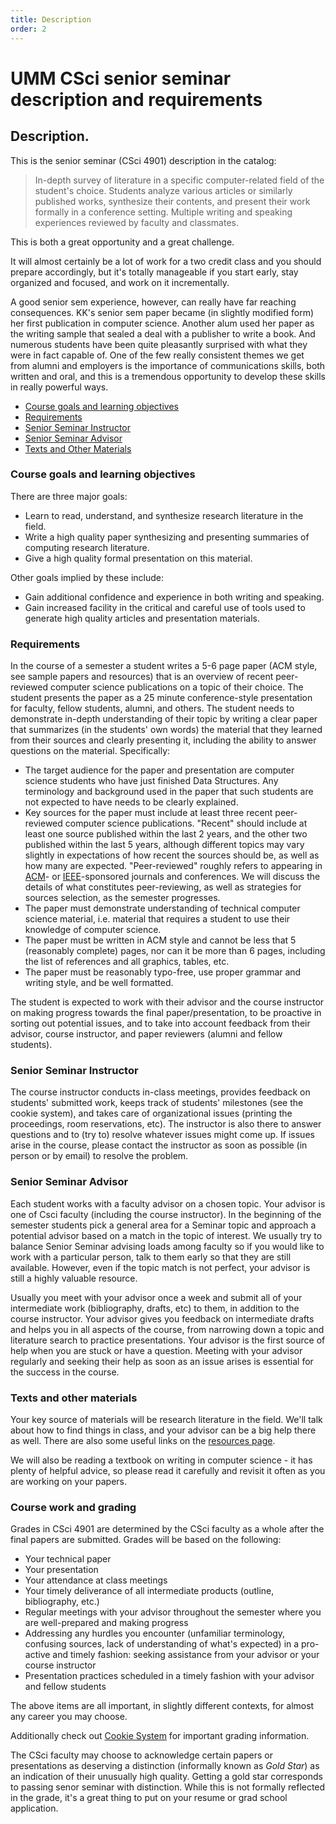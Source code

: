 ```yaml
---
title: Description
order: 2
---
```


# UMM CSci senior seminar description and requirements

## Description.

This is the senior seminar (CSci 4901) description in the catalog: 

> In-depth survey of literature in a specific computer-related field of the student's choice. Students analyze various articles or similarly published works, synthesize their contents, and present their work formally in a conference setting. Multiple writing and speaking experiences reviewed by faculty and classmates.

This is both a great opportunity and a great challenge.

It will almost certainly be a lot of work for a two credit class and you should prepare accordingly, but it's totally manageable if you start early, stay organized and focused, and work on it incrementally.

A good senior sem experience, however, can really have far reaching consequences. KK's senior sem paper became (in slightly modified form) her first publication in computer science.
Another alum used her paper as the writing sample that sealed a deal with a publisher to write a book.
And numerous students have been quite pleasantly surprised with what they were in fact capable of.
One of the few really consistent themes we get from alumni and employers is the importance of communications skills, both written and oral, and this is a tremendous opportunity to develop these skills in really powerful ways.

<!-- TOC depthFrom:3 depthTo:6 withLinks:1 updateOnSave:1 orderedList:0 -->

- [Course goals and learning objectives](#course-goals-and-learning-objectives)
- [Requirements](#requirements)
- [Senior Seminar Instructor](#senior-seminar-instructor)
- [Senior Seminar Advisor](#senior-seminar-advisor)
- [Texts and Other Materials](#texts-and-other-materials)


### Course goals and learning objectives
There are three major goals:
- Learn to read, understand, and synthesize research literature in the field.
- Write a high quality paper synthesizing and presenting summaries of computing research literature.
- Give a high quality formal presentation on this material.

Other goals implied by these include:
- Gain additional confidence and experience in both writing and speaking.
- Gain increased facility in the critical and careful use of tools used to generate high quality articles and presentation materials.

### Requirements
In the course of a semester a student writes a 5-6 page paper (ACM style, see sample papers and resources) that is an overview of recent peer-reviewed computer science publications on a topic of their choice. The student presents the paper as a 25 minute conference-style presentation for faculty, fellow students, alumni, and others. The student needs to demonstrate in-depth understanding of their topic by writing a clear paper that summarizes (in the students' own words) the material that they learned from their sources and clearly presenting it, including the ability to answer questions on the material. Specifically:

- The target audience for the paper and presentation are computer science students who have just finished Data Structures. Any terminology and background used in the paper that such students are not expected to have needs to be clearly explained.
- Key sources for the paper must include at least three recent peer-reviewed computer science publications. "Recent" should include at least one source published within the last 2 years, and the other two published within the last 5 years, although different topics may vary slightly in expectations of how recent the sources should be, as well as how many are expected. "Peer-reviewed" roughly refers to appearing in [ACM](http://www.acm.org/)- or [IEEE](http://www.ieee.org/index.html)-sponsored journals and conferences. We will discuss the details of what constitutes peer-reviewing, as well as strategies for sources selection, as the semester progresses.
- The paper must demonstrate understanding of technical computer science material, i.e. material that requires a student to use their knowledge of computer science.
- The paper must be written in ACM style and cannot be less that 5 (reasonably complete) pages, nor can it be more than 6 pages, including the list of references and all graphics, tables, etc.
- The paper must be reasonably typo-free, use proper grammar and writing style, and be well formatted.

The student is expected to work with their advisor and the course instructor on making progress towards the final paper/presentation, to be proactive in sorting out potential issues, and to take into account feedback from their advisor, course instructor, and paper reviewers (alumni and fellow students).

### Senior Seminar Instructor
The course instructor conducts in-class meetings, provides feedback on students' submitted work, keeps track of students' milestones (see the cookie system), and takes care of organizational issues (printing the proceedings, room reservations, etc). The instructor is also there to answer questions and to (try to) resolve whatever issues might come up. If issues arise in the course, please contact the instructor as soon as possible (in person or by email) to resolve the problem.

### Senior Seminar Advisor
Each student works with a faculty advisor on a chosen topic. Your advisor is one of Csci faculty (including the course instructor). In the beginning of the semester students pick a general area for a Seminar topic and approach a potential advisor based on a match in the topic of interest. We usually try to balance Senior Seminar advising loads among faculty so if you would like to work with a particular person, talk to them early so that they are still available. However, even if the topic match is not perfect, your advisor is still a highly valuable resource.

Usually you meet with your advisor once a week and submit all of your intermediate work (bibliography, drafts, etc) to them, in addition to the course instructor. Your advisor gives you feedback on intermediate drafts and helps you in all aspects of the course, from narrowing down a topic and literature search to practice presentations. Your advisor is the first source of help when you are stuck or have a question. Meeting with your advisor regularly and seeking their help as soon as an issue arises is essential for the success in the course.

### Texts and other materials
Your key source of materials will be research literature in the field. We'll talk about how to find things in class, and your advisor can be a big help there as well. There are also some useful links on the [resources page](https://umm-csci.github.io/senior-seminar/resources/seniorsemresources.html).

We will also be reading a textbook on writing in computer science - it has plenty of helpful advice, so please read it carefully and revisit it often as you are working on your papers. 

### Course work and grading
Grades in CSci 4901 are determined by the CSci faculty as a whole after the final papers are submitted. Grades will be based on the following:

- Your technical paper
- Your presentation
- Your attendance at class meetings
- Your timely deliverance of all intermediate products (outline, bibliography, etc.)
- Regular meetings with your advisor throughout the semester where you are well-prepared and making progress
- Addressing any hurdles you encounter (unfamiliar terminology, confusing sources, lack of understanding of what's expected) in a pro-active and timely fashion: seeking assistance from your advisor or your course instructor 
- Presentation practices scheduled in a timely fashion with your advisor and fellow students

The above items are all important, in slightly different contexts, for almost any career you may choose.


Additionally check out [Cookie System](https://umm-csci.github.io/senior-seminar/resources/cookieResources.html) for important grading information.

The CSci faculty may choose to acknowledge certain papers or presentations as deserving a distinction (informally known as *Gold Star*) as an indication of their unusually high quality. Getting a gold star corresponds to passing senor seminar with distinction. While this is not formally reflected in the grade, it's a great thing to put on your resume or grad school application.


